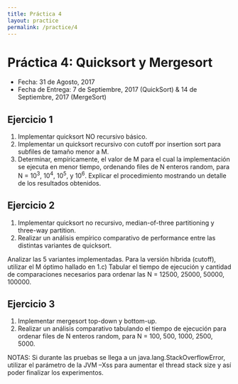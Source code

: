 ```yaml
---
title: Práctica 4
layout: practice
permalink: /practice/4
---
```


# Práctica 4: Quicksort y Mergesort

* Fecha: 31 de Agosto, 2017
* Fecha de Entrega: 7 de Septiembre, 2017 (QuickSort) & 14 de Septiembre, 2017 (MergeSort)

## Ejercicio 1

1. Implementar quicksort NO recursivo básico.
2. Implementar un quicksort recursivo con cutoff por insertion sort para subfiles de tamaño menor a M.
3. Determinar, empíricamente, el valor de M para el cual la implementación se ejecuta en menor tiempo, ordenando files de N enteros random, para N = 10<sup>3</sup>, 10<sup>4</sup>, 10<sup>5</sup>, y 10<sup>6</sup>. Explicar el procedimiento mostrando un detalle de los resultados obtenidos.

## Ejercicio 2

1. Implementar quicksort no recursivo, median-of-three partitioning y three-way partition.
2. Realizar un análisis empírico comparativo de performance entre las distintas variantes de quicksort. 

Analizar las 5 variantes implementadas. Para la versión híbrida (cutoff), utilizar el M óptimo hallado en 1.c)
Tabular el tiempo de ejecución y cantidad de comparaciones necesarios para ordenar las N = 12500, 25000, 50000, 100000.

## Ejercicio 3

1. Implementar mergesort top-down y bottom-up.
2. Realizar un análisis comparativo tabulando el tiempo de ejecución para ordenar files de N enteros random, para N = 100, 500, 1000, 2500, 5000.

NOTAS:
Si durante las pruebas se llega a un java.lang.StackOverflowError, utilizar el parámetro de la JVM –Xss para aumentar el thread stack size y así poder finalizar los experimentos.
